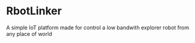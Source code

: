 # RbotLinker

A simple IoT platform made for control a low bandwith explorer robot from any place of world
